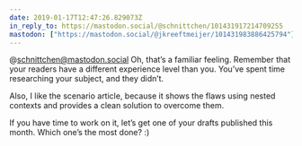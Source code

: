 ```yaml
---
date: 2019-01-17T12:47:26.829073Z
in_reply_to: https://mastodon.social/@schnittchen/101431917214709255
mastodon: ["https://mastodon.social/@jkreeftmeijer/101431983886425794"]
---
```

@schnittchen@mastodon.social Oh, that’s a familiar feeling. Remember that your readers have a different experience level than you. You’ve spent time researching your subject, and they didn’t.

Also, I like the scenario article, because it shows the flaws using nested contexts and provides a clean solution to overcome them.

If you have time to work on it, let’s get one of your drafts published this month. Which one’s the most done? :)
